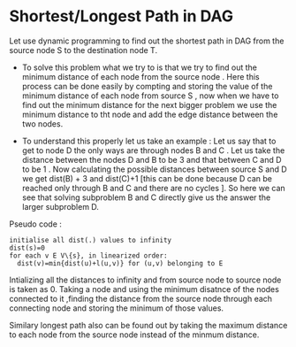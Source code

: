 # Shortest/Longest Path in DAG

Let use dynamic programming to find out the shortest path in DAG from the source node S to the destination node T.

- To solve this problem what we try to is that we try to find out the minimum distance of each node from the source node . Here this process can be done easily by compting and storing the value of the minimum distance of each node from source S , now when we have to find out the minimum distance for the next bigger problem we use the minimum distance to tht node and add the edge distance between the two nodes.

- To understand this properly let us take an example : Let us say that to get to node D the only ways are through nodes B and C . Let us take the distance between the nodes D and B to be 3 and that between C and D to be 1 . Now calculating the possible distances between source S and D we get  dist(B) + 3 and  dist(C)+1 [this can be done because D can be reached only through B and C and there are no cycles ].  So here we can see that solving subproblem B and C directly give us the answer the larger subproblem D. 

Pseudo code :
```
initialise all dist(.) values to infinity
dist(s)=0
for each v E V\{s}, in linearized order:
  dist(v)=min{dist(u)+l(u,v)} for (u,v) belonging to E
```
Intializing all the distances to infinity and from source node to source node is taken as 0. Taking a node and using the minimum disatnce of the nodes connected to it ,finding the distance from the source node through each connecting node and storing the minimum of those values. 

Similary longest path also can be found out by taking the maximum distance to each node from the source node instead of the minmum distance.